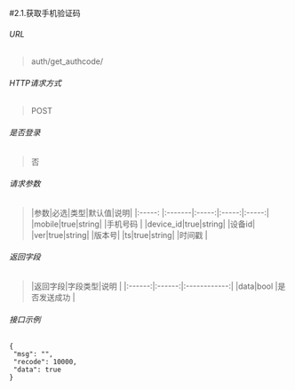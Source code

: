 #2.1.获取手机验证码

###### URL

> auth/get_authcode/

###### HTTP请求方式

> POST

###### 是否登录

> 否

###### 请求参数

>|参数|必选|类型|默认值|说明|
|:-----: |:-------|:-----:|:-----:|:-----:|
|mobile|true|string| |手机号码 |
|device_id|true|string| |设备id|
|ver|true|string| |版本号|
|ts|true|string| |时间戳 |




###### 返回字段

>|返回字段|字段类型|说明 |
|:------:|:------:|:------------:|
|data|bool |是否发送成功 |


###### 接口示例

```
{
 "msg": "",
 "recode": 10000,
 "data": true
}
```




